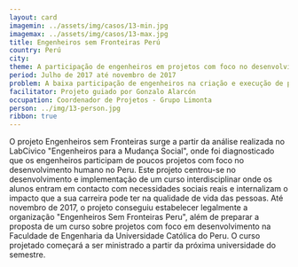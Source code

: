 ```yaml
---
layout: card
imagemin: ../assets/img/casos/13-min.jpg
imagemax: ../assets/img/casos/13-max.jpg
title: Engenheiros sem Fronteiras Perú
country: Perú
city:
theme: A participação de engenheiros em projetos com foco no desenvolvimento humano
period: Julho de 2017 até novembro de 2017
problem: A baixa participação de engenheiros na criação e execução de projetos com foco no desenvolvimento humano no Peru gera poucos projetos destinados a atender às necessidades das pessoas, ampliando o desnível de desigualdade.
facilitator: Projeto guiado por Gonzalo Alarcón
occupation: Coordenador de Projetos - Grupo Limonta
person: ../img/13-person.jpg
ribbon: true
---
```


O projeto Engenheiros sem Fronteiras surge a partir da análise realizada no LabCivico "Engenheiros para a Mudança Social", onde foi diagnosticado que os engenheiros participam de poucos projetos com foco no desenvolvimento humano no Peru. Este projeto centrou-se no desenvolvimento e implementação de um curso interdisciplinar onde os alunos entram em contacto com necessidades sociais reais e internalizam o impacto que a sua carreira pode ter na qualidade de vida das pessoas. Até novembro de 2017, o projeto conseguiu estabelecer legalmente a organização "Engenheiros Sem Fronteiras Peru", além de preparar a proposta de um curso sobre projetos com foco em desenvolvimento na Faculdade de Engenharia da Universidade Católica do Peru. O curso projetado começará a ser ministrado a partir da próxima universidade do semestre.
